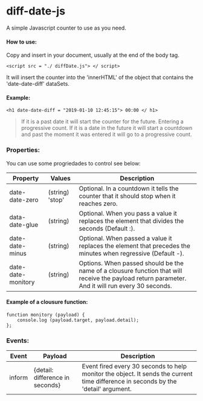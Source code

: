 # diff-date-js
A simple Javascript counter to use as you need.

#### How to use:
Copy and insert in your document, usually at the end of the body tag.
```
<script src = "./ diffDate.js"> </ script>
```

It will insert the counter into the 'innerHTML' of the object that contains the 'date-date-diff' dataSets.

#### Example:
```
<h1 date-date-diff = "2019-01-10 12:45:15"> 00:00 </ h1>
```

> If it is a past date it will start the counter for the future. Entering a progressive count. If it is a date in the future it will start a countdown and past the moment it was entered it will go to a progressive count.

### Properties:
You can use some progriedades to control see below:

| Property | Values |​ Description |
|----------|--------|-------------|
|date-date-zero|(string) 'stop'|Optional. In a countdown it tells the counter that it should stop when it reaches zero.|
|data-date-glue|(string)|Optional. When you pass a value it replaces the element that divides the seconds (Default :).|
|date-date-minus|(string)|Optional. When passed a value it replaces the element that precedes the minutes when regressive (Default -).|
|date-date-monitory|(string)|Options. When passed should be the name of a clousure function that will receive the payload return parameter. And it will run every 30 seconds.|

#### Example of a clousure function:
```
function monitory (payload) {
    console.log (payload.target, payload.detail);
};
```

### Events:
|Event|Payload|Description|
|----|---------|---------------|
|inform|{detail: difference in seconds}|Event fired every 30 seconds to help monitor the object. It sends the current time difference in seconds by the 'detail' argument.|
